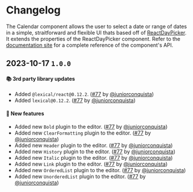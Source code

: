 # Changelog

The Calendar component allows the user to select a date or range of dates in a simple, straitforward and flexible UI thats based off of [ReactDayPicker](https://react-day-picker.js.org/).
It extends the properties of the ReactDayPicker component. Refer to the [documentation site](https://react-day-picker.js.org/reference) for a complete reference of the component's API.

## 2023-10-17 `1.0.0`

#### 📚 3rd party library updates

- Added `@lexical/react@0.12.2`. ([#77](https://github.com/TiendaNube/nimbus-patterns/pull/77) by [@juniorconquista](https://github.com/juniorconquista))
- Added `lexical@0.12.2`. ([#77](https://github.com/TiendaNube/nimbus-patterns/pull/77) by [@juniorconquista](https://github.com/juniorconquista))

#### 🎉 New features

- Added new `Bold` plugin to the editor. ([#77](https://github.com/TiendaNube/nimbus-patterns/pull/77) by [@juniorconquista](https://github.com/juniorconquista))
- Added new `ClearFormatting` plugin to the editor. ([#77](https://github.com/TiendaNube/nimbus-patterns/pull/77) by [@juniorconquista](https://github.com/juniorconquista))
- Added new `Header` plugin to the editor. ([#77](https://github.com/TiendaNube/nimbus-patterns/pull/77) by [@juniorconquista](https://github.com/juniorconquista))
- Added new `History` plugin to the editor. ([#77](https://github.com/TiendaNube/nimbus-patterns/pull/77) by [@juniorconquista](https://github.com/juniorconquista))
- Added new `Italic` plugin to the editor. ([#77](https://github.com/TiendaNube/nimbus-patterns/pull/77) by [@juniorconquista](https://github.com/juniorconquista))
- Added new `Link` plugin to the editor. ([#77](https://github.com/TiendaNube/nimbus-patterns/pull/77) by [@juniorconquista](https://github.com/juniorconquista))
- Added new `OrderedList` plugin to the editor. ([#77](https://github.com/TiendaNube/nimbus-patterns/pull/77) by [@juniorconquista](https://github.com/juniorconquista))
- Added new `UnorderedList` plugin to the editor. ([#77](https://github.com/TiendaNube/nimbus-patterns/pull/77) by [@juniorconquista](https://github.com/juniorconquista))
